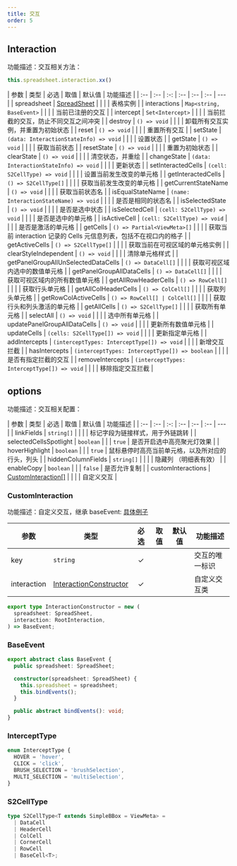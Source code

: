 ```yaml
---
title: 交互
order: 5
---
```


## Interaction

功能描述：交互相关方法：

```ts
this.spreadsheet.interaction.xx()
```

| 参数 | 类型 | 必选 | 取值 | 默认值 | 功能描述 |
| :-- | :-- | :-: | :-- | :-- | :-- | --- |
| spreadsheet | [SpreadSheet](#spreadsheet) |  |  |  | 表格实例 |
| interactions | `Map<string, BaseEvent>` |  |  |  | 当前已注册的交互 |
| intercept | `Set<Intercept>` |  |  |  | 当前拦截的交互，防止不同交互之间冲突 |
| destroy | `() => void` |  |  |  | 卸载所有交互实例，并重置为初始状态 |
| reset | `() => void` |  |  |  | 重置所有交互 |
| setState | `(data: InteractionStateInfo) => void` |  |  |  | 设置状态 |
| getState | `() => void` |  |  |  | 获取当前状态 |
| resetState | `() => void` |  |  |  | 重置为初始状态 |
| clearState | `() => void` |  |  |  | 清空状态，并重绘 |
| changeState | `(data: InteractionStateInfo) => void` |  |  |  | 更新状态 |
| setInteractedCells | `(cell: S2CellType) => void` |  |  |  | 设置当前发生改变的单元格 |
| getInteractedCells | `() => S2CellType[]` |  |  |  | 获取当前发生改变的单元格 |
| getCurrentStateName | `() => void` |  |  |  | 获取当前状态名 |
| isEqualStateName | `(name: InteractionStateName) => void` |  |  |  | 是否是相同的状态名 |
| isSelectedState | `() => void` |  |  |  | 是否是选中状态 |
| isSelectedCell | `(cell: S2CellType) => void` |  |  |  | 是否是选中的单元格 |
| isActiveCell | `(cell: S2CellType) => void` |  |  |  | 是否是激活的单元格 |
| getCells | `() => Partial<ViewMeta>[]` |  |  |  | 获取当前 interaction 记录的 Cells 元信息列表，包括不在视口内的格子 |
| getActiveCells | `() => S2CellType[]` |  |  |  | 获取当前在可视区域的单元格实例 |
| clearStyleIndependent | `() => void` |  |  |  | 清除单元格样式 |
| getPanelGroupAllUnSelectedDataCells | `() => DataCell[]` |  |  |  | 获取可视区域内选中的数值单元格 |
| getPanelGroupAllDataCells | `() => DataCell[]` |  |  |  | 获取可视区域内的所有数值单元格 |
| getAllRowHeaderCells | `() => RowCell[]` |  |  |  | 获取行头单元格 |
| getAllColHeaderCells | `() => ColCell[]` |  |  |  | 获取列头单元格 |
| getRowColActiveCells | `() => RowCell[] | ColCell[]` |  |  |  | 获取行头和列头激活的单元格 |
| getAllCells | `() => S2CellType[]` |  |  |  | 获取所有单元格 |
| selectAll | `() => void` |  |  |  | 选中所有单元格 |
| updatePanelGroupAllDataCells | `() => void` |  |  |  | 更新所有数值单元格 |
| updateCells | `(cells: S2CellType[]) => void` |  |  |  | 更新指定单元格 |
| addIntercepts | `(interceptTypes: InterceptType[]) => void` |  |  |  | 新增交互拦截 |
| hasIntercepts | `(interceptTypes: InterceptType[]) => boolean` |  |  |  | 是否有指定拦截的交互 |
| removeIntercepts | `(interceptTypes: InterceptType[]) => void` |  |  |  | 移除指定交互拦截 |

## options

功能描述：交互相关配置：

| 参数 | 类型 | 必选 | 取值 | 默认值 | 功能描述 |
| :-- | :-- | :-: | :-- | :-- | :-- | --- |
| linkFields | `string[]` |  |  |  | 标记字段为链接样式，用于外链跳转 |
| selectedCellsSpotlight | `boolean` |  |  | `true` | 是否开启选中高亮聚光灯效果 |
| hoverHighlight | `boolean` |  |  | `true` | 鼠标悬停时高亮当前单元格，以及所对应的行头，列头 |
| hiddenColumnFields | `string[]` |  |  |  | 隐藏列 （明细表有效） |
| enableCopy | `boolean` |  |  | `false` | 是否允许复制 |
| customInteractions | [CustomInteraction[]](#custominteraction) |  |  |  | 自定义交互 |

### CustomInteraction

功能描述：自定义交互，继承 baseEvent:  [具体例子](/zh/docs/manual/advanced/interaction/custom)

| 参数 | 类型 | 必选 | 取值 | 默认值 | 功能描述 |
| --- | --- | :-: | --- | --- | --- |
| key | `string` | ✓ |  |  | 交互的唯一标识 |
| interaction | [InteractionConstructor](#InteractionConstructor) | ✓ |  |  | 自定义交互类 |

```ts
export type InteractionConstructor = new (
  spreadsheet: SpreadSheet,
  interaction: RootInteraction,
) => BaseEvent;

```

### BaseEvent

```ts
export abstract class BaseEvent {
  public spreadsheet: SpreadSheet;

  constructor(spreadsheet: SpreadSheet) {
    this.spreadsheet = spreadsheet;
    this.bindEvents();
  }

  public abstract bindEvents(): void;
}
```

### InterceptType

```ts
enum InterceptType {
  HOVER = 'hover',
  CLICK = 'click',
  BRUSH_SELECTION = 'brushSelection',
  MULTI_SELECTION = 'multiSelection',
}
```

### S2CellType

```ts
type S2CellType<T extends SimpleBBox = ViewMeta> =
  | DataCell
  | HeaderCell
  | ColCell
  | CornerCell
  | RowCell
  | BaseCell<T>;
```
